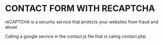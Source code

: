 # CONTACT FORM WITH RECAPTCHA 
reCAPTCHA is a security service that protects your websites from fraud and abuse

Calling a google service in the contact.js file that is caling contact.php